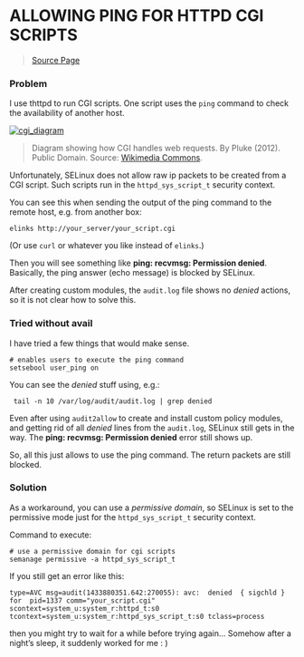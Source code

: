 # ALLOWING PING FOR HTTPD CGI SCRIPTS

> [Source Page](https://www.furorteutonicus.eu/2015/06/10/allowing-ping-for-httpd-cgi-scripts/)

### Problem

I use thttpd to run CGI scripts. One script uses the `ping` command to check the availability of another host.

[![cgi_diagram](https://www.furorteutonicus.eu/wp-content/uploads/2015/06/CPT-internet-CGI.png)](http://www.furorteutonicus.eu/wp-content/uploads/2015/06/CPT-internet-CGI.png)

> Diagram showing how CGI handles web requests. By Pluke (2012). Public Domain. Source: [Wikimedia Commons](http://commons.wikimedia.org/wiki/File:CPT-internet-CGI.svg).

Unfortunately, SELinux does not allow raw ip packets to be created from a CGI script. Such scripts run in the `httpd_sys_script_t` security context.

You can see this when sending the output of the ping command to the remote host, e.g. from another box:

```
elinks http://your_server/your_script.cgi

```

(Or use `curl` or whatever you like instead of `elinks`.)

Then you will see something like **ping: recvmsg: Permission denied**. Basically, the ping answer (echo message) is blocked by SELinux.

After creating custom modules, the `audit.log` file shows no *denied* actions, so it is not clear how to solve this.

### Tried without avail

I have tried a few things that would make sense.

```
# enables users to execute the ping command
setsebool user_ping on

```

You can see the *denied* stuff using, e.g.:

```
 tail -n 10 /var/log/audit/audit.log | grep denied

```

Even after using `audit2allow` to create and install custom policy modules, and getting rid of all *denied* lines from the `audit.log`, SELinux still gets in the way. The **ping: recvmsg: Permission denied** error still shows up.

So, all this just allows to use the ping command. The return packets are still blocked.

### Solution

As a workaround, you can use a *permissive domain*, so SELinux is set to the permissive mode just for the `httpd_sys_script_t` security context.

Command to execute:

```
# use a permissive domain for cgi scripts
semanage permissive -a httpd_sys_script_t

```

If you still get an error like this:

```
type=AVC msg=audit(1433880351.642:270055): avc:  denied  { sigchld } for  pid=1337 comm="your_script.cgi" scontext=system_u:system_r:httpd_t:s0 tcontext=system_u:system_r:httpd_sys_script_t:s0 tclass=process

```

then you might try to wait for a while before trying again… Somehow after a night’s sleep, it suddenly worked for me : )